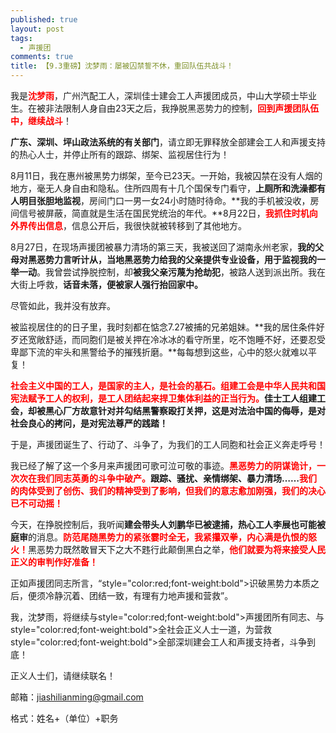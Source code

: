 ```yaml
---
published: true
layout: post
tags:
  - 声援团
comments: true
title: 【9.3重磅】沈梦雨：屡被囚禁誓不休，重回队伍共战斗！
---
```


我是<span style="color:red;font-weight:bold">沈梦雨</span>，广州汽配工人，深圳佳士建会工人声援团成员，中山大学硕士毕业生。在被非法限制人身自由23天之后，我挣脱黑恶势力的控制，<span style="color:red;font-weight:bold">回到声援团队伍中，继续战斗</span>！

**广东、深圳、坪山政法系统的有关部门**，请立即无罪释放全部建会工人和声援支持的热心人士，并停止所有的跟踪、绑架、监视居住行为！
<br/>

8月11日，我在惠州被黑势力绑架，至今已23天。一开始，我被囚禁在没有人烟的地方，毫无人身自由和隐私。住所四周有十几个国保专门看守，**上厕所和洗澡都有人明目张胆地监视**，房间门口一男一女24小时随时待命。**我的手机被没收，房间信号被屏蔽，简直就是生活在国民党统治的年代。**8月22日，<span style="color:red;font-weight:bold">我抓住时机向外界传出信息</span>，信息公开后，我很快就被转移到了其他地方。

8月27日，在现场声援团被暴力清场的第三天，我被送回了湖南永州老家，**我的父母对黑恶势力言听计从，当地黑恶势力给我的父亲提供专业设备，用于监视我的一举一动**。我曾尝试挣脱控制，却**被我父亲污蔑为抢劫犯**，被路人送到派出所。我在大街上呼救，**话音未落，便被家人强行抬回家中。**
<br/>

尽管如此，我并没有放弃。

被监视居住的的日子里，我时刻都在惦念7.27被捕的兄弟姐妹。**我的居住条件好歹还宽敞舒适，而同胞们是被关押在冷冰冰的看守所里，吃不饱睡不好，还要忍受卑鄙下流的牢头和黑警给予的摧残折磨。**每每想到这些，心中的怒火就难以平复！
<br/>


<span style="color:red;font-weight:bold">社会主义中国的工人，是国家的主人，是社会的基石。组建工会是中华人民共和国宪法赋予工人的权利，是工人团结起来捍卫集体利益的正当行为。</span>**佳士工人组建工会，却被黑心厂方故意针对并勾结黑警察殴打关押，这是对法治中国的侮辱，是对社会良心的拷问，是对宪法尊严的践踏！**

于是，声援团诞生了、行动了、斗争了，为我们的工人同胞和社会正义奔走呼号！

我已经了解了这一个多月来声援团可歌可泣可敬的事迹。<span style="color:red;font-weight:bold">黑恶势力的阴谋诡计，一次次在我们同志英勇的斗争中破产。</span>**跟踪、骚扰、亲情绑架、暴力清场……**<span style="color:red;font-weight:bold">我们的肉体受到了创伤、我们的精神受到了影响，但我们的意志愈加刚强，我们的决心已不可动摇！</span>

今天，在挣脱控制后，我听闻**建会带头人刘鹏华已被逮捕，热心工人李展也可能被庭审**的消息。<span style="color:red;font-weight:bold">防范尾随黑势力的紧张霎时全无，我紧攥双拳，内心满是仇恨的怒火！</span>黑恶势力既然敢冒天下之大不韪行此颠倒黑白之举，<span style="color:red;font-weight:bold">他们就要为将来接受人民正义的审判作好准备！<span>

正如声援团同志所言，“style="color:red;font-weight:bold">识破黑势力本质之后，便须冷静沉着、团结一致，有理有力地声援和营救</span>”。

我，沈梦雨，将继续与style="color:red;font-weight:bold">声援团所有同志</span>、与style="color:red;font-weight:bold">全社会正义人士</span>一道，为营救style="color:red;font-weight:bold">全部深圳建会工人和声援支持者</span>，斗争到底！

正义人士们，请继续联名！

邮箱：[jiashilianming@gmail.com](mailto:jiashilianming@gmail.com)

格式：姓名+（单位）+职务
